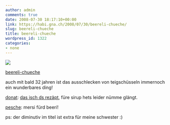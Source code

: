 ```yaml
---
author: admin
comments: true
date: 2008-07-30 18:17:10+00:00
link: https://habi.gna.ch/2008/07/30/beereli-chueche/
slug: beereli-chueche
title: beereli-chueche
wordpress_id: 1322
categories:
- none
---
```



  [![](https://static.flickr.com/3050/2716805913_31dff3b2af_m.jpg)](https://www.flickr.com/photos/habi/2716805913/)  

  [beereli-chueche](https://www.flickr.com/photos/habi/2716805913/)  



auch mit bald 32 jahren ist das ausschlecken von teigschüsseln immernoch ein wunderbares ding!



[donat](http://brossa-rossa.ch/): [das isch ds rezäpt](http://www.hausfrauenseite.de/rezepte/kuchen/johannisbeerkuchen/johannisbeerkuchen_vom_blech.html), füre sirup hets leider nümme glängt.  

[pesche](http://flickr.com/photos/habi/tags/pesche): mersi fürd beeri!




ps: der diminutiv im titel ist extra für meine schwester :)


  

